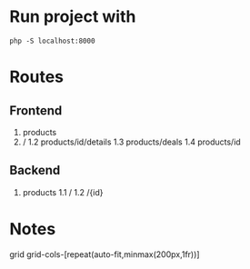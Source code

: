 # Run project with 
`php -S localhost:8000`


# Routes
## Frontend
1. products
1. /
1.2 products/id/details
1.3 products/deals
1.4 products/id
## Backend
1. products
1.1 /
1.2 /{id}


# Notes
grid grid-cols-[repeat(auto-fit,minmax(200px,1fr))]